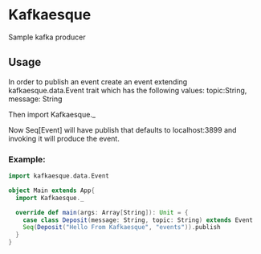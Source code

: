 # Kafkaesque

Sample kafka producer

## Usage

In order to publish an event create an event extending kafkaesque.data.Event trait which has the following values:
topic:String, message: String

Then import Kafkaesque._

Now Seq[Event] will have publish that defaults to localhost:3899
and invoking it will produce the event.

### Example:

```scala
import kafkaesque.data.Event

object Main extends App{
  import Kafkaesque._

  override def main(args: Array[String]): Unit = {
    case class Deposit(message: String, topic: String) extends Event
    Seq(Deposit("Hello From Kafkaesque", "events")).publish
  }
}
```
